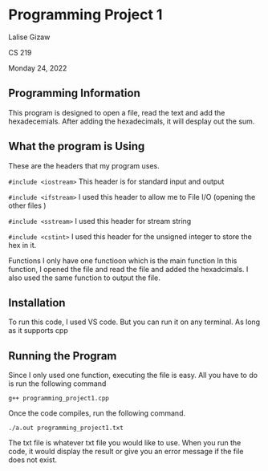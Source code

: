 # Programming Project 1
Lalise Gizaw 

CS 219 

Monday 24, 2022

## Programming Information 
This program is designed to open a file, read the text and add the hexadecemials. 
After adding the hexadecimals, it will desplay out the sum. 

## What the program is Using
These are the headers that my program uses.

```#include <iostream>``` This header is for standard input and output

```#include <ifstream>``` I used this header to allow me to File I/O (opening the other files )

```#include <sstream>``` I used this header for stream string 

```#include <cstint>``` I used this header for the unsigned integer to store the hex in it. 

Functions 
I only have one functioon which is the main function
In this function, I opened the file and read the file and added the hexadcimals. 
I also used the same function to output the file.

## Installation 
To run this code, I used VS code. But you can run it on any terminal. As long as it supports cpp

## Running the Program 
Since I only used one function, executing the file is easy. All you have to do is run the following command 

```g++ programming_project1.cpp```

Once the code compiles, run the following command. 

```./a.out programming_project1.txt```

The txt file is whatever txt file you would like to use. When you run the code, it would display the result or give you an error message if the file does not exist. 


